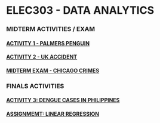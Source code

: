 # ELEC303 - DATA ANALYTICS

### MIDTERM ACTIVITIES / EXAM
#### [ACTIVITY 1 - PALMERS PENGUIN](https://github.com/aprilfdln/Activity1-Penguins/blob/main/Activity1.ipynb)
#### [ACTIVITY 2 - UK ACCIDENT](https://github.com/aprilfdln/ELEC303/blob/main/Projects/Activity2.ipynb)

#### [MIDTERM EXAM - CHICAGO CRIMES](https://github.com/aprilfdln/ELEC303/blob/main/Midterm%20Exam/exam.ipynb)


### FINALS ACTIVITIES
#### [ACTIVITY 3: DENGUE CASES IN PHILIPPINES](https://github.com/aprilfdln/ELEC303/blob/main/Projects/Activity3.ipynb)
#### [ASSIGNMEMT: LINEAR REGRESSION](https://github.com/aprilfdln/ELEC303/blob/main/Projects/Fedelino_April_SalaryPrediction.ipynb)

